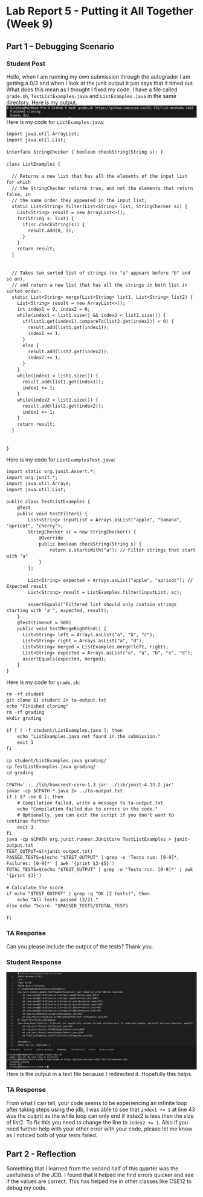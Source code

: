 # Lab Report 5 - Putting it All Together (Week 9)

## Part 1 – Debugging Scenario

### Student Post
Hello, when I am running my own submission through the autograder I am getting a 0/2 and when
I look at the junit output it just says that it timed out. What does this mean as I thought I fixed my code. I
have a file called `grade.sh`, `TestListExamples.java` and `ListExamples.java` in the same directory. Here is my output.
![Image](symptom.png)
Here is my code for `ListExamples.java`:
~~~~
import java.util.ArrayList;
import java.util.List;

interface StringChecker { boolean checkString(String s); }

class ListExamples {

  // Returns a new list that has all the elements of the input list for which
  // the StringChecker returns true, and not the elements that return false, in
  // the same order they appeared in the input list;
  static List<String> filter(List<String> list, StringChecker sc) {
    List<String> result = new ArrayList<>();
    for(String s: list) {
      if(sc.checkString(s)) {
        result.add(0, s);
      }
    }
    return result;
  }


  // Takes two sorted list of strings (so "a" appears before "b" and so on),
  // and return a new list that has all the strings in both list in sorted order.
  static List<String> merge(List<String> list1, List<String> list2) {
    List<String> result = new ArrayList<>();
    int index1 = 0, index2 = 0;
    while(index1 < list1.size() && index2 < list2.size()) {
      if(list1.get(index1).compareTo(list2.get(index2)) < 0) {
        result.add(list1.get(index1));
        index1 += 1;
      }
      else {
        result.add(list2.get(index2));
        index2 += 1;
      }
    }
    while(index1 < list1.size()) {
      result.add(list1.get(index1));
      index1 += 1;
    }
    while(index2 < list2.size()) {
      result.add(list2.get(index2));
      index1 += 1;
    }
    return result;
  }


}
~~~~
Here is my code for `ListExamplesTest.java`:
~~~~
import static org.junit.Assert.*;
import org.junit.*;
import java.util.Arrays;
import java.util.List;

public class TestListExamples {
    @Test
    public void testFilter() {
        List<String> inputList = Arrays.asList("apple", "banana", "apricot", "cherry");
        StringChecker sc = new StringChecker() {
            @Override
            public boolean checkString(String s) {
                return s.startsWith("a"); // Filter strings that start with "a"
            }
        };
        
        List<String> expected = Arrays.asList("apple", "apricot"); // Expected result
        List<String> result = ListExamples.filter(inputList, sc);
        
        assertEquals("Filtered list should only contain strings starting with 'a'", expected, result);
    }
    @Test(timeout = 500)
    public void testMergeRightEnd() {
      List<String> left = Arrays.asList("a", "b", "c");
      List<String> right = Arrays.asList("a", "d");
      List<String> merged = ListExamples.merge(left, right);
      List<String> expected = Arrays.asList("a", "a", "b", "c", "d");
      assertEquals(expected, merged);
    }
}
~~~~
Here is my code for `grade.sh`:
~~~~
rm -rf student
git clone $1 student 2> ta-output.txt
echo "Finished cloning"
rm -rf grading
mkdir grading

if [ ! -f student/ListExamples.java ]; then
    echo "ListExamples.java not found in the submission."
    exit 1
fi

cp student/ListExamples.java grading/
cp TestListExamples.java grading/
cd grading

CPATH='.:../lib/hamcrest-core-1.3.jar:../lib/junit-4.13.2.jar'
javac -cp $CPATH *.java 2> ../ta-output.txt
if [ $? -ne 0 ]; then
    # Compilation failed, write a message to ta-output.txt
    echo "Compilation failed due to errors in the code."
    # Optionally, you can exit the script if you don't want to continue further
    exit 1
fi
java -cp $CPATH org.junit.runner.JUnitCore TestListExamples > junit-output.txt
TEST_OUTPUT=$(<junit-output.txt)
PASSED_TESTS=$(echo "$TEST_OUTPUT" | grep -o 'Tests run: [0-9]*,  Failures: [0-9]*' | awk '{print $3-$5}')
TOTAL_TESTS=$(echo "$TEST_OUTPUT" | grep -o 'Tests run: [0-9]*' | awk '{print $3}')

# Calculate the score
if echo "$TEST_OUTPUT" | grep -q "OK (2 tests)"; then
    echo "All tests passed (2/2)."
else echo "Score: "$PASSED_TESTS/$TOTAL_TESTS

fi
~~~~
### TA Response
Can you please include the output of the tests? Thank you.

### Student Response
![Image](stderr.png)
Here is the output in a text file because I redirected it. Hopefully this helps.

### TA Response
From what I can tell, your code seems to be experiencing an infinite loop after taking steps
using the jdb, I was able to see that `index1 += 1` at line 43 was the culprit as the while loop
can only end if index2 is less then the size of list2. To fix this you need to change the line to `index2 += 1`.
Also if you need further help with your other error with your code, please let me know as I noticed both of your tests failed.

## Part 2 - Reflection
Something that I learned from the second half of this quarter was the usefulness of the JDB. I found that it helped me 
find errors quicker and see if the values are correct. This has helped me in other classes like CSE12 to debug my code.
